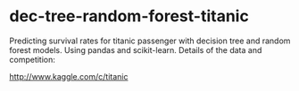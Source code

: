 # dec-tree-random-forest-titanic
Predicting survival rates for titanic passenger with decision tree and random forest models.  Using pandas and scikit-learn.  Details of the data and competition:

http://www.kaggle.com/c/titanic
